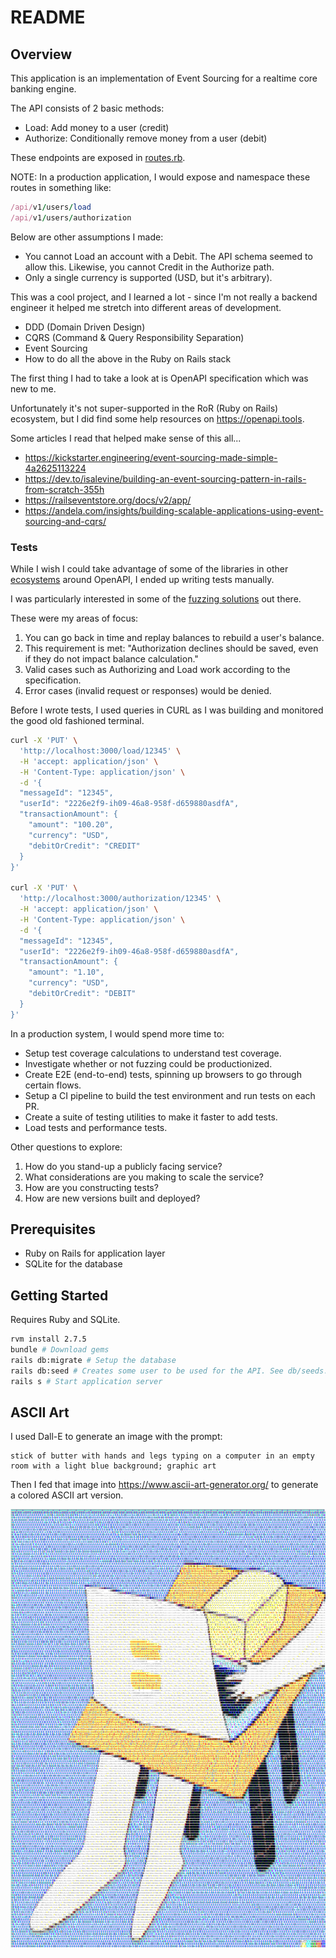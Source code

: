 # README

## Overview

This application is an implementation of Event Sourcing for a realtime core banking engine.

The API consists of 2 basic methods:

- Load: Add money to a user (credit)
- Authorize: Conditionally remove money from a user (debit)

These endpoints are exposed in [routes.rb](config/routes.rb).

NOTE: In a production application, I would expose and namespace these routes in something like:

```rb
/api/v1/users/load
/api/v1/users/authorization
```

Below are other assumptions I made:

- You cannot Load an account with a Debit. The API schema seemed to allow this. Likewise, you cannot Credit in the Authorize path.
- Only a single currency is supported (USD, but it's arbitrary).

This was a cool project, and I learned a lot - since I'm not really a backend engineer it helped me stretch into different areas of development.

- DDD (Domain Driven Design)
- CQRS (Command & Query Responsibility Separation)
- Event Sourcing
- How to do all the above in the Ruby on Rails stack

The first thing I had to take a look at is OpenAPI specification which was new to me.

Unfortunately it's not super-supported in the RoR (Ruby on Rails) ecosystem, but I did find some help resources on https://openapi.tools.

Some articles I read that helped make sense of this all...

- https://kickstarter.engineering/event-sourcing-made-simple-4a2625113224
- https://dev.to/isalevine/building-an-event-sourcing-pattern-in-rails-from-scratch-355h
- https://railseventstore.org/docs/v2/app/
- https://andela.com/insights/building-scalable-applications-using-event-sourcing-and-cqrs/

### Tests

While I wish I could take advantage of some of the libraries in other [ecosystems](https://openapi.tools/) around OpenAPI, I ended up writing tests manually.

I was particularly interested in some of the [fuzzing solutions](https://forallsecure.com/mayhem-for-api) out there.

These were my areas of focus:

1. You can go back in time and replay balances to rebuild a user's balance.
2. This requirement is met: "Authorization declines should be saved, even if they do not impact balance calculation."
3. Valid cases such as Authorizing and Load work according to the specification.
4. Error cases (invalid request or responses) would be denied.

Before I wrote tests, I used queries in CURL as I was building and monitored the good old fashioned terminal.

```bash
curl -X 'PUT' \
  'http://localhost:3000/load/12345' \
  -H 'accept: application/json' \
  -H 'Content-Type: application/json' \
  -d '{
  "messageId": "12345",
  "userId": "2226e2f9-ih09-46a8-958f-d659880asdfA",
  "transactionAmount": {
    "amount": "100.20",
    "currency": "USD",
    "debitOrCredit": "CREDIT"
  }
}'

curl -X 'PUT' \
  'http://localhost:3000/authorization/12345' \
  -H 'accept: application/json' \
  -H 'Content-Type: application/json' \
  -d '{
  "messageId": "12345",
  "userId": "2226e2f9-ih09-46a8-958f-d659880asdfA",
  "transactionAmount": {
    "amount": "1.10",
    "currency": "USD",
    "debitOrCredit": "DEBIT"
  }
}'
```

In a production system, I would spend more time to:

- Setup test coverage calculations to understand test coverage.
- Investigate whether or not fuzzing could be productionized.
- Create E2E (end-to-end) tests, spinning up browsers to go through certain flows.
- Setup a CI pipeline to build the test environment and run tests on each PR.
- Create a suite of testing utilities to make it faster to add tests.
- Load tests and performance tests.

Other questions to explore:

1. How do you stand-up a publicly facing service?
2. What considerations are you making to scale the service?
3. How are you constructing tests?
4. How are new versions built and deployed?

## Prerequisites

- Ruby on Rails for application layer
- SQLite for the database

## Getting Started

Requires Ruby and SQLite.

```bash
rvm install 2.7.5
bundle # Download gems
rails db:migrate # Setup the database
rails db:seed # Creates some user to be used for the API. See db/seeds.rb
rails s # Start application server
```

## ASCII Art

I used Dall-E to generate an image with the prompt:

```
stick of butter with hands and legs typing on a computer in an empty room with a light blue background; graphic art
```

Then I fed that image into https://www.ascii-art-generator.org/ to generate a colored ASCII art version.

![image](./ascii.png)
